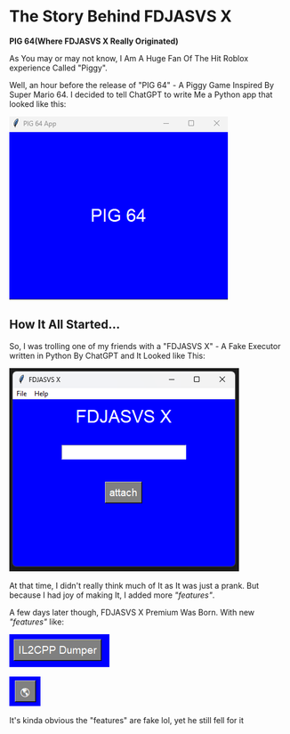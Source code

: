 # The Story Behind FDJASVS X

**PIG 64(Where FDJASVS X Really Originated)**

As You may or may not know, I Am A Huge Fan Of The Hit Roblox experience Called "Piggy".

Well, an hour before the release of "PIG 64" - A Piggy Game Inspired By Super Mario 64. I decided to tell ChatGPT to write Me a Python app that looked like this:

![PIG64](https://github.com/FDJASVS-X/.github/blob/main/Images/pog64app.png)

## How It All Started...
So, I was trolling one of my friends with a "FDJASVS X" - A Fake Executor written in Python By ChatGPT and It Looked like This: 

![FDJASVS X](https://github.com/FDJASVS-X/.github/blob/main/Images/FDJASVSXImage.png)

At that time, I didn't really think much of It as It was just a prank. But because I had joy of making It, I added more _"features"_.

A few days later though, FDJASVS X Premium Was Born. With new _"features"_ like:

![il2cpp sucks](https://github.com/FDJASVS-X/.github/blob/main/Images/i2dumimage.png)

![Uncopylocking](https://github.com/FDJASVS-X/.github/blob/main/Images/b.png)

It's kinda obvious the "features" are fake lol, yet he still fell for it
